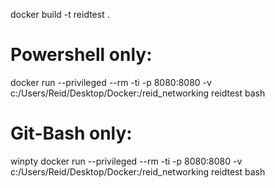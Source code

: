 docker build -t reidtest .

# Powershell only:
docker run --privileged --rm -ti -p 8080:8080 -v c:/Users/Reid/Desktop/Docker:/reid_networking reidtest bash

# Git-Bash only:
winpty docker run --privileged --rm -ti -p 8080:8080 -v c:/Users/Reid/Desktop/Docker:/reid_networking reidtest bash
